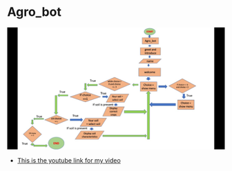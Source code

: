 # Agro_bot





![](https://github.com/18pa1a0418/Agro_bot/blob/main/WhatsApp%20Image%202020-10-17%20at%208.31.30%20PM.jpeg)






* [This is the youtube link for my video](https://youtu.be/9ZDYzmb6XFo)
